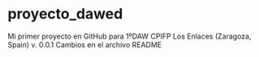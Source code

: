 # proyecto_dawed
Mi primer proyecto en GitHub para 1ºDAW CPIFP Los Enlaces (Zaragoza, Spain)
v. 0.0.1 Cambios en el archivo README
